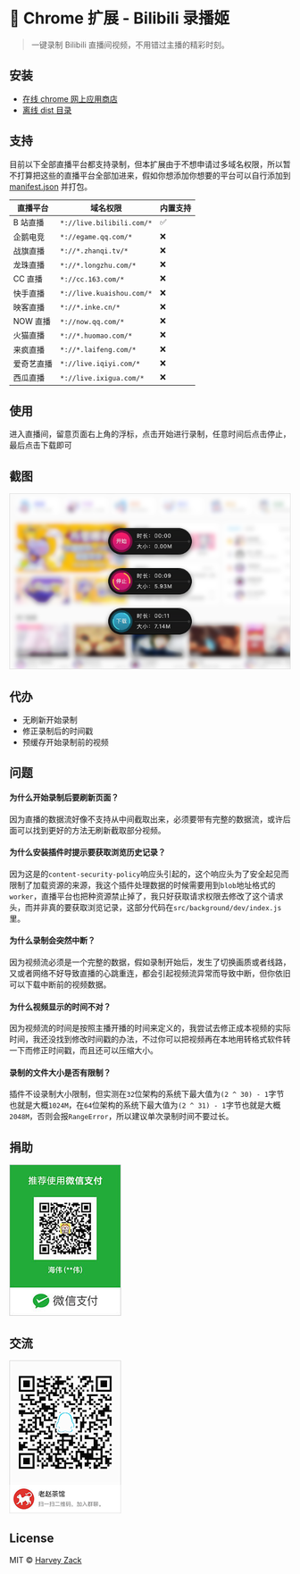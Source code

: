 # :watermelon: Chrome 扩展 - Bilibili 录播姬

> 一键录制 Bilibili 直播间视频，不用错过主播的精彩时刻。

## 安装

-   [在线 chrome 网上应用商店](https://chrome.google.com/webstore/detail/nagmkdppcmenlcgelpgkjoknakghllml)
-   [离线 dist 目录](./dist/)

## 支持

目前以下全部直播平台都支持录制，但本扩展由于不想申请过多域名权限，所以暂不打算把这些的直播平台全部加进来，假如你想添加你想要的平台可以自行添加到 [manifest.json](./src/manifest.json) 并打包。

| 直播平台   | 域名权限                  | 内置支持           |
| ---------- | ------------------------- | ------------------ |
| B 站直播   | `*://live.bilibili.com/*` | :white_check_mark: |
| 企鹅电竞   | `*://egame.qq.com/*`      | :x:                |
| 战旗直播   | `*://*.zhanqi.tv/*`       | :x:                |
| 龙珠直播   | `*://*.longzhu.com/*`     | :x:                |
| CC 直播    | `*://cc.163.com/*`        | :x:                |
| 快手直播   | `*://live.kuaishou.com/*` | :x:                |
| 映客直播   | `*://*.inke.cn/*`         | :x:                |
| NOW 直播   | `*://now.qq.com/*`        | :x:                |
| 火猫直播   | `*://*.huomao.com/*`      | :x:                |
| 来疯直播   | `*://*.laifeng.com/*`     | :x:                |
| 爱奇艺直播 | `*://live.iqiyi.com/*`    | :x:                |
| 西瓜直播   | `*://live.ixigua.com/*`   | :x:                |

## 使用

进入直播间，留意页面右上角的浮标，点击开始进行录制，任意时间后点击停止，最后点击下载即可

## 截图

<img src="./images/screenshot.png" width="640">

## 代办

-   无刷新开始录制
-   修正录制后的时间戳
-   预缓存开始录制前的视频

## 问题

#### 为什么开始录制后要刷新页面？

因为直播的数据流好像不支持从中间截取出来，必须要带有完整的数据流，或许后面可以找到更好的方法无刷新截取部分视频。

#### 为什么安装插件时提示要获取浏览历史记录？

因为这是的`content-security-policy`响应头引起的，这个响应头为了安全起见而限制了加载资源的来源，我这个插件处理数据的时候需要用到`blob`地址格式的`worker`，直播平台也把种资源禁止掉了，我只好获取请求权限去修改了这个请求头，而并非真的要获取浏览记录，这部分代码在`src/background/dev/index.js`里。

#### 为什么录制会突然中断？

因为视频流必须是一个完整的数据，假如录制开始后，发生了切换画质或者线路，又或者网络不好导致直播的心跳重连，都会引起视频流异常而导致中断，但你依旧可以下载中断前的视频数据。

#### 为什么视频显示的时间不对？

因为视频流的时间是按照主播开播的时间来定义的，我尝试去修正成本视频的实际时间，我还没找到修改时间戳的办法，不过你可以把视频再在本地用转格式软件转一下而修正时间戳，而且还可以压缩大小。

#### 录制的文件大小是否有限制？

插件不设录制大小限制，但实测在`32`位架构的系统下最大值为`(2 ^ 30) - 1`字节也就是大概`1024M`，在`64`位架构的系统下最大值为`(2 ^ 31) - 1`字节也就是大概`2048M`，否则会报`RangeError`，所以建议单次录制时间不要过长。

## 捐助

![捐助](./images/wechatpay.jpg)

## 交流

![QQ 群](./images/qqgroup.png)

## License

MIT © [Harvey Zack](https://sleepy.im/)

